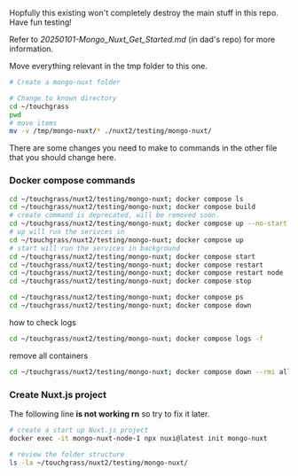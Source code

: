 Hopfully this existing won't completely destroy the main stuff in this repo.
Have fun testing!

Refer to *20250101-Mongo_Nuxt_Get_Started.md* (in dad's repo) for more information.

Move everything relevant in the tmp folder to this one.
```bash
# Create a mongo-nuxt folder

# Change to known directory
cd ~/touchgrass
pwd
# move items
mv -v /tmp/mongo-nuxt/* ./nuxt2/testing/mongo-nuxt/
```

There are some changes you need to make to commands in the other file that you should change here.

### Docker compose commands
```bash
cd ~/touchgrass/nuxt2/testing/mongo-nuxt; docker compose ls
cd ~/touchgrass/nuxt2/testing/mongo-nuxt; docker compose build 
# create command is deprecated, will be removed soon.
cd ~/touchgrass/nuxt2/testing/mongo-nuxt; docker compose up --no-start
# up will run the serivces in
cd ~/touchgrass/nuxt2/testing/mongo-nuxt; docker compose up
# start will run the services in background
cd ~/touchgrass/nuxt2/testing/mongo-nuxt; docker compose start
cd ~/touchgrass/nuxt2/testing/mongo-nuxt; docker compose restart
cd ~/touchgrass/nuxt2/testing/mongo-nuxt; docker compose restart node
cd ~/touchgrass/nuxt2/testing/mongo-nuxt; docker compose stop

cd ~/touchgrass/nuxt2/testing/mongo-nuxt; docker compose ps
cd ~/touchgrass/nuxt2/testing/mongo-nuxt; docker compose down 
```

how to check logs
```bash
cd ~/touchgrass/nuxt2/testing/mongo-nuxt; docker compose logs -f
```

remove all containers
```bash
cd ~/touchgrass/nuxt2/testing/mongo-nuxt; docker compose down --rmi all
```

### Create Nuxt.js project 
The following line **is not working rn** so try to fix it later.
```bash
# create a start up Nuxt.js project
docker exec -it mongo-nuxt-node-1 npx nuxi@latest init mongo-nuxt

# review the folder structure
ls -la ~/touchgrass/nuxt2/testing/mongo-nuxt/
```


